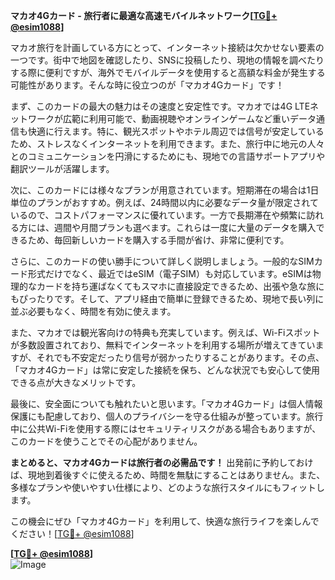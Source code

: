 **マカオ4Gカード - 旅行者に最適な高速モバイルネットワーク[[TG💪+ @esim1088](https://t.me/s/esim1088)]**

マカオ旅行を計画している方にとって、インターネット接続は欠かせない要素の一つです。街中で地図を確認したり、SNSに投稿したり、現地の情報を調べたりする際に便利ですが、海外でモバイルデータを使用すると高額な料金が発生する可能性があります。そんな時に役立つのが「マカオ4Gカード」です！

まず、このカードの最大の魅力はその速度と安定性です。マカオでは4G LTEネットワークが広範に利用可能で、動画視聴やオンラインゲームなど重いデータ通信も快適に行えます。特に、観光スポットやホテル周辺では信号が安定しているため、ストレスなくインターネットを利用できます。また、旅行中に地元の人々とのコミュニケーションを円滑にするためにも、現地での言語サポートアプリや翻訳ツールが活躍します。

次に、このカードには様々なプランが用意されています。短期滞在の場合は1日単位のプランがおすすめ。例えば、24時間以内に必要なデータ量が限定されているので、コストパフォーマンスに優れています。一方で長期滞在や頻繁に訪れる方には、週間や月間プランも選べます。これらは一度に大量のデータを購入できるため、毎回新しいカードを購入する手間が省け、非常に便利です。

さらに、このカードの使い勝手について詳しく説明しましょう。一般的なSIMカード形式だけでなく、最近ではeSIM（電子SIM）も対応しています。eSIMは物理的なカードを持ち運ばなくてもスマホに直接設定できるため、出張や急な旅にもぴったりです。そして、アプリ経由で簡単に登録できるため、現地で長い列に並ぶ必要もなく、時間を有効に使えます。

また、マカオでは観光客向けの特典も充実しています。例えば、Wi-Fiスポットが多数設置されており、無料でインターネットを利用する場所が増えてきていますが、それでも不安定だったり信号が弱かったりすることがあります。その点、「マカオ4Gカード」は常に安定した接続を保ち、どんな状況でも安心して使用できる点が大きなメリットです。

最後に、安全面についても触れたいと思います。「マカオ4Gカード」は個人情報保護にも配慮しており、個人のプライバシーを守る仕組みが整っています。旅行中に公共Wi-Fiを使用する際にはセキュリティリスクがある場合もありますが、このカードを使うことでその心配がありません。

**まとめると、マカオ4Gカードは旅行者の必需品です！** 出発前に予約しておけば、現地到着後すぐに使えるため、時間を無駄にすることはありません。また、多様なプランや使いやすい仕様により、どのような旅行スタイルにもフィットします。

この機会にぜひ「マカオ4Gカード」を利用して、快適な旅行ライフを楽しんでください！[[TG💪+ @esim1088](https://t.me/s/esim1088)]

**[[TG💪+ @esim1088](https://t.me/s/esim1088)]**  
![Image](https://i.postimg.cc/Y0z9fWf4/image.png)